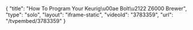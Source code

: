 {
    "title": "How To Program Your Keurig\u00ae Bolt\u2122 Z6000 Brewer",
    "type": "solo",
    "layout": "iframe-static",
    "videoId": "3783359",
    "url": "\/tvpembed\/3783359"
}